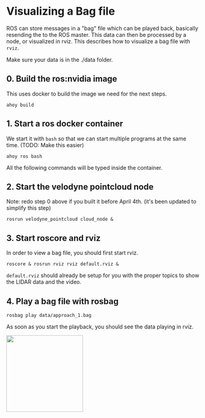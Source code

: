 Visualizing a Bag file
==================

ROS can store messages in a "bag" file which can be played back, basically resending the to the ROS master. This data can then be processed by a node, or visualized in rviz. This describes how to visualize a bag file with `rviz`.


Make sure your data is in the ./data folder.

## 0. Build the ros:nvidia image

This uses docker to build the image we need for the next steps.

`ahoy build`


## 1. Start a ros docker container

We start it with `bash` so that we can start multiple programs at the same time. (TODO: Make this easier)

`ahoy ros bash`

All the following commands will be typed inside the container.

## 2. Start the velodyne pointcloud node

Note: redo step 0 above if you built it before April 4th. (it's been updated to simplify this step)

```
rosrun velodyne_pointcloud cloud_node &
```

## 3. Start roscore and rviz

In order to view a bag file, you should first start rviz.

`roscore & rosrun rviz rviz default.rviz &`

`default.rviz` should already be setup for you with the proper topics to show the LIDAR data and the video.

## 4. Play a bag file with rosbag

`rosbag play data/approach_1.bag`

As soon as you start the playback, you should see the data playing in rviz.

<img src="http://i.imgur.com/z4RQ2lY.png" height=200px>
